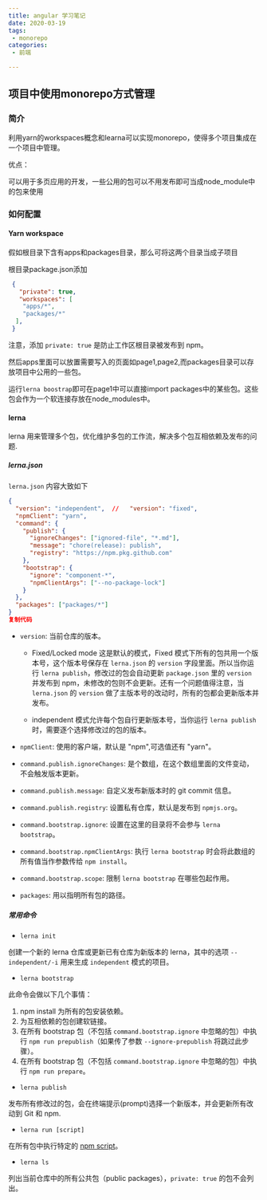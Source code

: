 ```yaml
---
title: angular 学习笔记
date: 2020-03-19
tags:
 - monorepo
categories:
 - 前端

---
```




## 项目中使用monorepo方式管理

### 简介

利用yarn的workspaces概念和learna可以实现monorepo，使得多个项目集成在一个项目中管理。

优点：

可以用于多页应用的开发，一些公用的包可以不用发布即可当成node_module中的包来使用



### 如何配置

#### Yarn workspace

假如根目录下含有apps和packages目录，那么可将这两个目录当成子项目

根目录package.json添加

```json
 {
   "private": true,
   "workspaces": [
    "apps/*",
    "packages/*"
  ],
 } 
```

注意，添加 `private: true` 是防止工作区根目录被发布到 npm。

然后apps里面可以放置需要写入的页面如page1,page2,而packages目录可以存放项目中公用的一些包。

运行`lerna boostrap`即可在page1中可以直接import packages中的某些包。这些包会作为一个软连接存放在node_modules中。



#### lerna

lerna 用来管理多个包，优化维护多包的工作流，解决多个包互相依赖及发布的问题.

##### lerna.json

`lerna.json` 内容大致如下

```json
{
  "version": "independent",  //   "version": "fixed",
  "npmClient": "yarn",
  "command": {
    "publish": {
      "ignoreChanges": ["ignored-file", "*.md"],
      "message": "chore(release): publish",
      "registry": "https://npm.pkg.github.com"
    },
    "bootstrap": {
      "ignore": "component-*",
      "npmClientArgs": ["--no-package-lock"]
    }
  },
  "packages": ["packages/*"]
}
复制代码
```

- `version`: 当前仓库的版本。

  - Fixed/Locked mode 这是默认的模式，Fixed 模式下所有的包共用一个版本号，这个版本号保存在 `lerna.json` 的 `version` 字段里面。所以当你运行 `lerna publish`，修改过的包会自动更新 `package.json` 里的 `version` 并发布到 npm，未修改的包则不会更新。还有一个问题值得注意，当 `lerna.json` 的 `version` 做了主版本号的改动时，所有的包都会更新版本并发布。

  - independent 模式允许每个包自行更新版本号，当你运行 `lerna publish` 时，需要逐个选择修改过的包的版本。

- `npmClient`: 使用的客户端，默认是 "npm",可选值还有 "yarn"。

- `command.publish.ignoreChanges`: 是个数组，在这个数组里面的文件变动，不会触发版本更新。

- `command.publish.message`: 自定义发布新版本时的 git commit 信息。

- `command.publish.registry`: 设置私有仓库，默认是发布到 `npmjs.org`。

- `command.bootstrap.ignore`: 设置在这里的目录将不会参与 `lerna bootstrap`。

- `command.bootstrap.npmClientArgs`: 执行 `lerna bootstrap` 时会将此数组的所有值当作参数传给 `npm install`。

- `command.bootstrap.scope`: 限制 `lerna bootstrap` 在哪些包起作用。

- `packages`: 用以指明所有包的路径。

##### 常用命令

- `lerna init`

创建一个新的 lerna 仓库或更新已有仓库为新版本的 lerna，其中的选项 `--independent/-i` 用来生成 `independent` 模式的项目。

- `lerna bootstrap`

此命令会做以下几个事情：

1. npm install 为所有的包安装依赖。
2. 为互相依赖的包创建软链接。
3. 在所有 bootstrap 包（不包括 `command.bootstrap.ignore` 中忽略的包）中执行 `npm run prepublish`（如果传了参数 `--ignore-prepublish` 将跳过此步骤）。
4. 在所有 bootstrap 包（不包括 `command.bootstrap.ignore` 中忽略的包）中执行 `npm run prepare`。

- `lerna publish`

发布所有修改过的包，会在终端提示(prompt)选择一个新版本，并会更新所有改动到 Git 和 npm.

- `lerna run [script]`

在所有包中执行特定的 [npm script](https://docs.npmjs.com/misc/scripts)。

- `lerna ls`

列出当前仓库中的所有公共包（public packages），`private: true` 的包不会列出。

